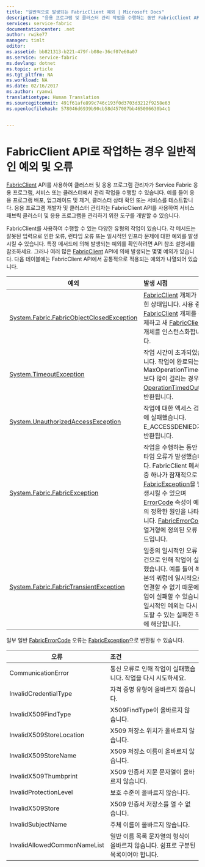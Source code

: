 ```yaml
---
title: "일반적으로 발생되는 FabricClient 예외 | Microsoft Docs"
description: "응용 프로그램 및 클러스터 관리 작업을 수행하는 동안 FabricClient API에 의해 발생될 수 있는 일반적인 예외 및 오류를 설명합니다."
services: service-fabric
documentationcenter: .net
author: rwike77
manager: timlt
editor: 
ms.assetid: bb821313-b221-479f-b08e-36cf07e60a07
ms.service: service-fabric
ms.devlang: dotnet
ms.topic: article
ms.tgt_pltfrm: NA
ms.workload: NA
ms.date: 02/16/2017
ms.author: ryanwi
translationtype: Human Translation
ms.sourcegitcommit: 491f61afe899c746c193f0d3703d3212f9258e63
ms.openlocfilehash: 578046d6939b90cb58d457087bb465006630b4c1


---
```

# <a name="common-exceptions-and-errors-when-working-with-the-fabricclient-apis"></a>FabricClient API로 작업하는 경우 일반적인 예외 및 오류
[FabricClient](https://docs.microsoft.com/dotnet/api/system.fabric.fabricclient#System_Fabric_FabricClient) API를 사용하여 클러스터 및 응용 프로그램 관리자가 Service Fabric 응용 프로그램, 서비스 또는 클러스터에서 관리 작업을 수행할 수 있습니다. 예를 들어 응용 프로그램 배포, 업그레이드 및 제거, 클러스터 상태 확인 또는 서비스를 테스트합니다. 응용 프로그램 개발자 및 클러스터 관리자는 FabricClient API를 사용하여 서비스 패브릭 클러스터 및 응용 프로그램을 관리하기 위한 도구를 개발할 수 있습니다.

FabricClient를 사용하여 수행할 수 있는 다양한 유형의 작업이 있습니다.  각 메서드는 잘못된 입력으로 인한 오류, 런타임 오류 또는 일시적인 인프라 문제에 대한 예외를 발생시킬 수 있습니다.  특정 메서드에 의해 발생되는 예외를 확인하려면 API 참조 설명서를 참조하세요. 그러나 여러 많은 [FabricClient](https://docs.microsoft.com/dotnet/api/system.fabric.fabricclient#System_Fabric_FabricClient) API에 의해 발생되는 몇몇 예외가 있습니다. 다음 테이블에는 FabricClient API에서 공통적으로 적용되는 예외가 나열되어 있습니다.

| 예외 | 발생 시점 |
| --- |:--- |
| [System.Fabric.FabricObjectClosedException](https://docs.microsoft.com/dotnet/api/system.fabric.fabricobjectclosedexception#System_Fabric_FabricObjectClosedException) |[FabricClient](https://docs.microsoft.com/dotnet/api/system.fabric.fabricclient#System_Fabric_FabricClient) 개체가 닫힌 상태입니다. 사용 중인 [FabricClient](https://docs.microsoft.com/dotnet/api/system.fabric.fabricclient#System_Fabric_FabricClient) 개체를 삭제하고 새 [FabricClient](https://docs.microsoft.com/dotnet/api/system.fabric.fabricclient#System_Fabric_FabricClient) 개체를 인스턴스화합니다. |
| [System.TimeoutException](https://docs.microsoft.com/dotnet/core/api/system.timeoutexception#System_TimeoutException) |작업 시간이 초과되었습니다. 작업이 완료되는 데 MaxOperationTimeout보다 많이 걸리는 경우 [OperationTimedOut](https://docs.microsoft.com/dotnet/api/system.fabric.fabricerrorcode#System_Fabric_FabricErrorCode)이 반환됩니다. |
| [System.UnauthorizedAccessException](https://docs.microsoft.com/dotnet/core/api/system.unauthorizedaccessexception#System_UnauthorizedAccessException) |작업에 대한 액세스 검사에 실패했습니다. E_ACCESSDENIED가 반환됩니다. |
| [System.Fabric.FabricException](https://docs.microsoft.com/dotnet/api/system.fabric.fabricexception#System_Fabric_FabricException) |작업을 수행하는 동안 런타임 오류가 발생했습니다. FabricClient 메서드 중 하나가 잠재적으로 [FabricException](https://docs.microsoft.com/dotnet/api/system.fabric.fabricexception#System_Fabric_FabricException)을 발생시킬 수 있으며 [ErrorCode](https://docs.microsoft.com/dotnet/api/system.fabric.fabricexception#System_Fabric_FabricException_ErrorCode) 속성이 예외의 정확한 원인을 나타냅니다. [FabricErrorCode](https://docs.microsoft.com/dotnet/api/system.fabric.fabricerrorcode#System_Fabric_FabricErrorCode) 열거형에 정의된 오류 코드입니다. |
| [System.Fabric.FabricTransientException](https://docs.microsoft.com/dotnet/api/system.fabric.fabrictransientexception#System_Fabric_FabricTransientException) |일종의 일시적인 오류 조건으로 인해 작업이 실패했습니다. 예를 들어 복제본의 쿼럼에 일시적으로 연결할 수 없기 때문에 작업이 실패할 수 있습니다. 일시적인 예외는 다시 시도할 수 있는 실패한 작업에 해당합니다. |

일부 일반 [FabricErrorCode](https://docs.microsoft.com/dotnet/api/system.fabric.fabricerrorcode#System_Fabric_FabricErrorCode) 오류는 [FabricException](https://docs.microsoft.com/dotnet/api/system.fabric.fabricexception#System_Fabric_FabricException)으로 반환될 수 있습니다.

| 오류 | 조건 |
| --- |:--- |
| CommunicationError |통신 오류로 인해 작업이 실패했습니다. 작업을 다시 시도하세요. |
| InvalidCredentialType |자격 증명 유형이 올바르지 않습니다. |
| InvalidX509FindType |X509FindType이 올바르지 않습니다. |
| InvalidX509StoreLocation |X509 저장소 위치가 올바르지 않습니다. |
| InvalidX509StoreName |X509 저장소 이름이 올바르지 않습니다. |
| InvalidX509Thumbprint |X509 인증서 지문 문자열이 올바르지 않습니다. |
| InvalidProtectionLevel |보호 수준이 올바르지 않습니다. |
| InvalidX509Store |X509 인증서 저장소를 열 수 없습니다. |
| InvalidSubjectName |주체 이름이 올바르지 않습니다. |
| InvalidAllowedCommonNameList |일반 이름 목록 문자열의 형식이 올바르지 않습니다. 쉼표로 구분된 목록이어야 합니다. |




<!--HONumber=Nov16_HO3-->


